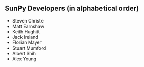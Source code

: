 ## SunPy Developers (in alphabetical order)

* Steven Christe
* Matt Earnshaw
* Keith Hughitt
* Jack Ireland
* Florian Mayer
* Stuart Mumford
* Albert Shih
* Alex Young